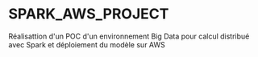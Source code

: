 # SPARK_AWS_PROJECT
Réalisattion d'un POC d'un environnement Big Data pour calcul distribué avec Spark et déploiement du modèle sur AWS
